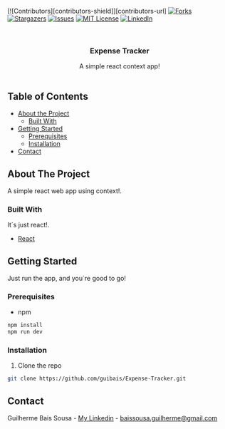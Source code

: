 <!--
*** Thanks for checking out this README Template. If you have a suggestion that would
*** make this better, please fork the repo and create a pull request or simply open
*** an issue with the tag "enhancement".
*** Thanks again! Now go create something AMAZING! :D
-->

<!-- PROJECT SHIELDS -->
<!--
*** I'm using markdown "reference style" links for readability.
*** Reference links are enclosed in brackets [ ] instead of parentheses ( ).
*** See the bottom of this document for the declaration of the reference variables
*** for contributors-url, forks-url, etc. This is an optional, concise syntax you may use.
*** https://www.markdownguide.org/basic-syntax/#reference-style-links
-->

[![Contributors][contributors-shield]][contributors-url]
[![Forks][forks-shield]][forks-url]
[![Stargazers][stars-shield]][stars-url]
[![Issues][issues-shield]][issues-url]
[![MIT License][license-shield]][license-url]
[![LinkedIn][linkedin-shield]][linkedin-url]

<!-- PROJECT LOGO -->
<br />
<p align="center">

  <h3 align="center">Expense Tracker</h3>

  <p align="center">
    A simple react context app!
    <br />
    <br />
  </p>
</p>

<!-- TABLE OF CONTENTS -->

## Table of Contents

- [About the Project](#about-the-project)
  - [Built With](#built-with)
- [Getting Started](#getting-started)
  - [Prerequisites](#prerequisites)
  - [Installation](#installation)
- [Contact](#contact)

<!-- ABOUT THE PROJECT -->

## About The Project

A simple react web app using context!.

### Built With

It´s just react!.

- [React](https://reactjs.org/)

<!-- GETTING STARTED -->

## Getting Started

Just run the app, and you´re good to go!

### Prerequisites

- npm

```sh
npm install
npm run dev
```

### Installation

1. Clone the repo

```sh
git clone https://github.com/guibais/Expense-Tracker.git
```

<!-- CONTACT -->

## Contact

Guilherme Bais Sousa - [My Linkedin]([linkedin-url]) - baissousa.guilherme@gmail.com

[forks-shield]: https://img.shields.io/github/forks/guibais/Gatsby-Portfolio?style=flat-square
[forks-url]: https://github.com/forks/guibais/Gatsby-Portfolio/network/members
[stars-shield]: https://img.shields.io/github/stars/forks/guibais/Gatsby-Portfolio.svg?style=flat-square
[stars-url]: https://github.com/forks/guibais/Gatsby-Portfolio/stargazers
[issues-shield]: https://img.shields.io/github/issues/forks/guibais/Gatsby-Portfolio.svg?style=flat-square
[issues-url]: https://github.com/forks/guibais/Gatsby-Portfolio/issues
[license-shield]: https://img.shields.io/github/license/forks/guibais/Gatsby-Portfolio.svg?style=flat-square
[license-url]: https://github.com/forks/guibais/Gatsby-Portfolio/blob/master/LICENSE.txt
[linkedin-shield]: https://img.shields.io/badge/-LinkedIn-black.svg?style=flat-square&logo=linkedin&colorB=555
[linkedin-url]: https://www.linkedin.com/in/guibais/
[product-screenshot]: screenshot.png
